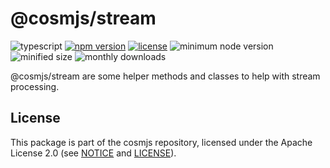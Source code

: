 # @cosmjs/stream

![typescript](https://img.shields.io/npm/types/@cosmjs/stream.svg)
[![npm version](https://img.shields.io/npm/v/@cosmjs/stream.svg)](https://www.npmjs.com/package/@cosmjs/stream)
[![license](https://img.shields.io/npm/l/@cosmjs/stream.svg)](https://github.com/cosmos/cosmjs/blob/v0.35.0/LICENSE)
![minimum node version](https://img.shields.io/node/v/@cosmjs/stream.svg)
![minified size](https://img.shields.io/bundlephobia/min/@cosmjs/stream.svg)
![monthly downloads](https://img.shields.io/npm/dm/@cosmjs/stream.svg)

@cosmjs/stream are some helper methods and classes to help with stream
processing.

## License

This package is part of the cosmjs repository, licensed under the Apache License
2.0 (see [NOTICE](https://github.com/cosmos/cosmjs/blob/main/NOTICE) and
[LICENSE](https://github.com/cosmos/cosmjs/blob/main/LICENSE)).
